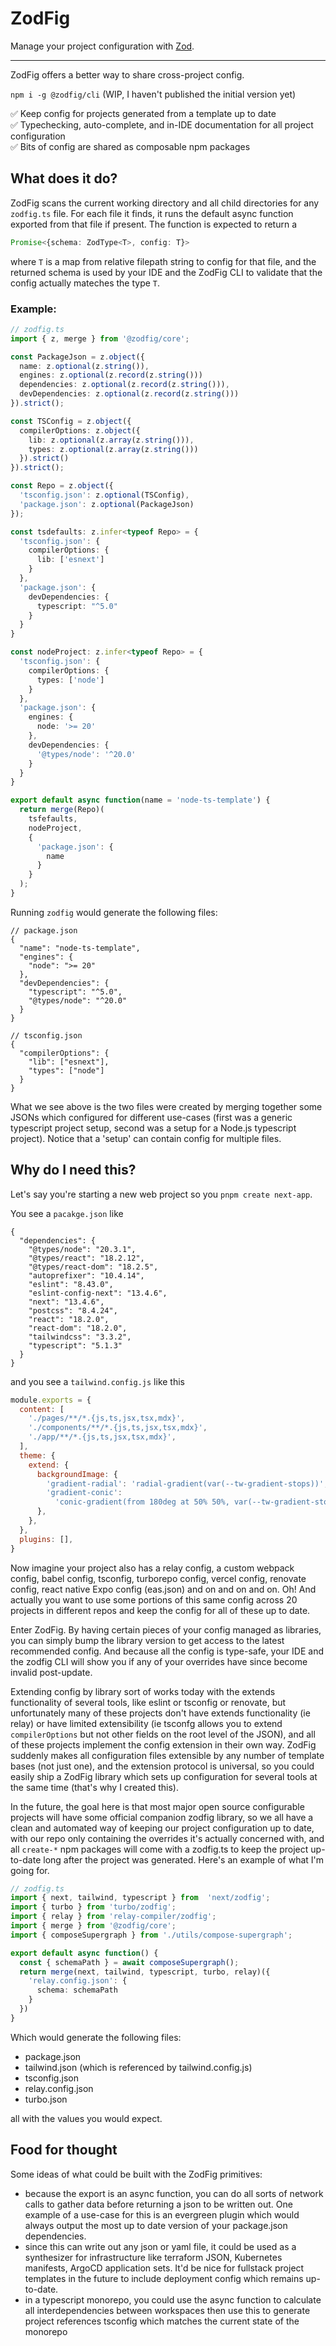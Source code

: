 # ZodFig

Manage your project configuration with [Zod](https://github.com/colinhacks/zod).

----

ZodFig offers a better way to share cross-project config.

`npm i -g @zodfig/cli` (WIP, I haven't published the initial version yet)

✅ Keep config for projects generated from a template up to date  
✅ Typechecking, auto-complete, and in-IDE documentation for all project configuration  
✅ Bits of config are shared as composable npm packages  

## What does it do?

ZodFig scans the current working directory and all child directories for any `zodfig.ts` file. For each file it finds, it runs the default async function exported from that file if present. The function is expected to return a

```typescript
Promise<{schema: ZodType<T>, config: T}>
```

where `T` is a map from relative filepath string to config for that file, and the returned schema is used by your IDE and the ZodFig CLI to validate that the config actually mateches the type `T`. 

### Example:

```typescript
// zodfig.ts
import { z, merge } from '@zodfig/core';

const PackageJson = z.object({
  name: z.optional(z.string()),
  engines: z.optional(z.record(z.string()))
  dependencies: z.optional(z.record(z.string())),
  devDependencies: z.optional(z.record(z.string()))
}).strict();

const TSConfig = z.object({
  compilerOptions: z.object({
    lib: z.optional(z.array(z.string())),
    types: z.optional(z.array(z.string()))
  }).strict()
}).strict();

const Repo = z.object({
  'tsconfig.json': z.optional(TSConfig),
  'package.json': z.optional(PackageJson)
});

const tsdefaults: z.infer<typeof Repo> = {
  'tsconfig.json': {
    compilerOptions: {
      lib: ['esnext']
    }
  },
  'package.json': {
    devDependencies: {
      typescript: "^5.0"
    }
  }
}

const nodeProject: z.infer<typeof Repo> = {
  'tsconfig.json': {
    compilerOptions: {
      types: ['node']
    }
  },
  'package.json': {
    engines: {
      node: '>= 20'
    },
    devDependencies: {
      '@types/node': '^20.0'
    }
  }
}

export default async function(name = 'node-ts-template') {
  return merge(Repo)(
    tsfefaults,
    nodeProject,
    {
      'package.json': {
        name
      }
    }
  );
}
```

Running `zodfig` would generate the following files:

```jsonc
// package.json
{
  "name": "node-ts-template",
  "engines": {
    "node": ">= 20"
  },
  "devDependencies": {
    "typescript": "^5.0",
    "@types/node": "^20.0"
  }
}
```

```jsonc
// tsconfig.json
{
  "compilerOptions": {
    "lib": ["esnext"],
    "types": ["node"]
  }
}
```

What we see above is the two files were created by merging together some JSONs which configured for different use-cases (first was a generic typescript project setup, second was a setup for a Node.js typescript project). Notice that a 'setup' can contain config for multiple files.

## Why do I need this?

Let's say you're starting a new web project so you `pnpm create next-app`. 

You see a `pacakge.json` like 

```
{
  "dependencies": {
    "@types/node": "20.3.1",
    "@types/react": "18.2.12",
    "@types/react-dom": "18.2.5",
    "autoprefixer": "10.4.14",
    "eslint": "8.43.0",
    "eslint-config-next": "13.4.6",
    "next": "13.4.6",
    "postcss": "8.4.24",
    "react": "18.2.0",
    "react-dom": "18.2.0",
    "tailwindcss": "3.3.2",
    "typescript": "5.1.3"
  }
}
```

and you see a `tailwind.config.js` like this

```javascript
module.exports = {
  content: [
    './pages/**/*.{js,ts,jsx,tsx,mdx}',
    './components/**/*.{js,ts,jsx,tsx,mdx}',
    './app/**/*.{js,ts,jsx,tsx,mdx}',
  ],
  theme: {
    extend: {
      backgroundImage: {
        'gradient-radial': 'radial-gradient(var(--tw-gradient-stops))',
        'gradient-conic':
          'conic-gradient(from 180deg at 50% 50%, var(--tw-gradient-stops))',
      },
    },
  },
  plugins: [],
}
```

Now imagine your project also has a relay config, a custom webpack config, babel config, tsconfig, turborepo config, vercel config, renovate config, react native Expo config (eas.json) and on and on and on. Oh! And actually you want to use some portions of this same config across 20 projects in different repos and keep the config for all of these up to date.

Enter ZodFig. By having certain pieces of your config managed as libraries, you can simply bump the library version to get access to the latest recommended config.
And because all the config is type-safe, your IDE and the zodfig CLI will show you if any of your overrides have since become invalid post-update.

Extending config by library sort of works today with the extends functionality of several tools, like eslint or tsconfig or renovate, but unfortunately many of these projects don't have extends functionality (ie relay) or have limited extensibility (ie tsconfg allows you to extend `compilerOptions` but not other fields on the root level of the JSON), and all of these projects implement the config extension in their own way. ZodFig suddenly makes all configuration files extensible by any number of template bases (not just one), and the extension protocol is universal, so you could easily ship a ZodFig library which sets up configuration for several tools at the same time (that's why I created this).

In the future, the goal here is that most major open source configurable projects will have some official companion zodfig library, so we all have a clean and automated way of keeping our project configuration up to date, with our repo only containing the overrides it's actually concerned with, and all `create-*` npm packages will come with a zodfig.ts to keep the project up-to-date long after the project was generated. Here's an example of what I'm going for.

```typescript
// zodfig.ts
import { next, tailwind, typescript } from  'next/zodfig';
import { turbo } from 'turbo/zodfig';
import { relay } from 'relay-compiler/zodfig';
import { merge } from '@zodfig/core';
import { composeSupergraph } from './utils/compose-supergraph';

export default async function() {
  const { schemaPath } = await composeSupergraph();
  return merge(next, tailwind, typescript, turbo, relay)({
    'relay.config.json': {
      schema: schemaPath
    }
  })
}
```

Which would generate the following files:

- package.json
- tailwind.json (which is referenced by tailwind.config.js)
- tsconfig.json
- relay.config.json
- turbo.json

all with the values you would expect.

## Food for thought

Some ideas of what could be built with the ZodFig primitives:

- because the export is an async function, you can do all sorts of network calls to gather data before returning a json to be written out. One example of a use-case for this is an evergreen plugin which would always output the most up to date version of your package.json dependencies.
- since this can write out any json or yaml file, it could be used as a synthesizer for infrastructure like terraform JSON, Kubernetes manifests, ArgoCD application sets. It'd be nice for fullstack project templates in the future to include deployment config which remains up-to-date.
- in a typescript monorepo, you could use the async function to calculate all interdependencies between workspaces then use this to generate project references tsconfig which matches the current state of the monorepo